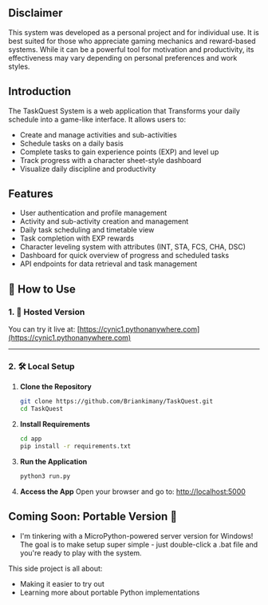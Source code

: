 
## Disclaimer

This system was developed as a personal project and for individual use. It is best suited for those who appreciate gaming mechanics and reward-based systems. While it can be a powerful tool for motivation and productivity, its effectiveness may vary depending on personal preferences and work styles. 


## Introduction

The TaskQuest System is a web application that Transforms your daily schedule into a game-like interface. It allows users to:

- Create and manage activities and sub-activities
- Schedule tasks on a daily basis
- Complete tasks to gain experience points (EXP) and level up
- Track progress with a character sheet-style dashboard
- Visualize daily discipline and productivity

## Features

- User authentication and profile management
- Activity and sub-activity creation and management
- Daily task scheduling and timetable view
- Task completion with EXP rewards
- Character leveling system with attributes (INT, STA, FCS, CHA, DSC)
- Dashboard for quick overview of progress and scheduled tasks
- API endpoints for data retrieval and task management



## 🚀 How to Use

### 1. 🔗 Hosted Version
You can try it live at: [https://cynic1.pythonanywhere.com](https://cynic1.pythonanywhere.com)

---

### 2. 🛠️ Local Setup

1. **Clone the Repository**
   ```bash
   git clone https://github.com/Briankimany/TaskQuest.git 
   cd TaskQuest
   ```
2. **Install Requirements**

   ```bash
   cd app
   pip install -r requirements.txt
   ```

3. **Run the Application**

   ```bash
   python3 run.py
   ```

4. **Access the App**
   Open your browser and go to:
   [http://localhost:5000](http://localhost:5000)


## Coming Soon: Portable Version 🚀

- I'm tinkering with a MicroPython-powered server version for Windows! The goal is to make setup super simple - just double-click a .bat file and you're ready to play with the system.

This side project is all about:
- Making it easier to try out
- Learning more about portable Python implementations
